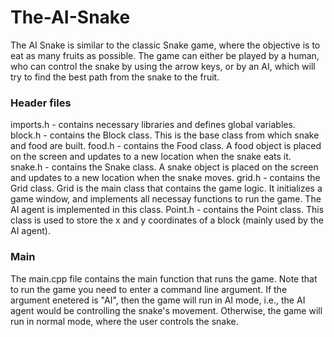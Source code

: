 # The-AI-Snake

The AI Snake is similar to the classic Snake game, where the objective is to eat as many fruits as possible. The game can either be played by a human, who can control the snake by using the arrow keys, or by an AI, which will try to find the best path from the snake to the fruit. 

### Header files

imports.h - contains necessary libraries and defines global variables.
block.h - contains the Block class. This is the base class from which snake and food are built.
food.h - contains the Food class. A food object is placed on the screen and updates to a new location when the snake eats it.
snake.h - contains the Snake class. A snake object is placed on the screen and updates to a new location when the snake moves.
grid.h - contains the Grid class. Grid is the main class that contains the game logic. It initializes a game window, and implements all necessay functions to run the game. The AI agent is implemented in this class.
Point.h - contains the Point class. This class is used to store the x and y coordinates of a block (mainly used by the AI agent). 

### Main

The main.cpp file contains the main function that runs the game. Note that to run the game you need to enter a command line argument. If the argument enetered is "AI", then the game will run in AI mode, i.e., the AI agent would be controlling the snake's movement. Otherwise, the game will run in normal mode, where the user controls the snake.